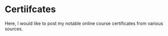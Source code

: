 # Certiifcates
Here, I would like to post my notable online course certificates from various sources.
